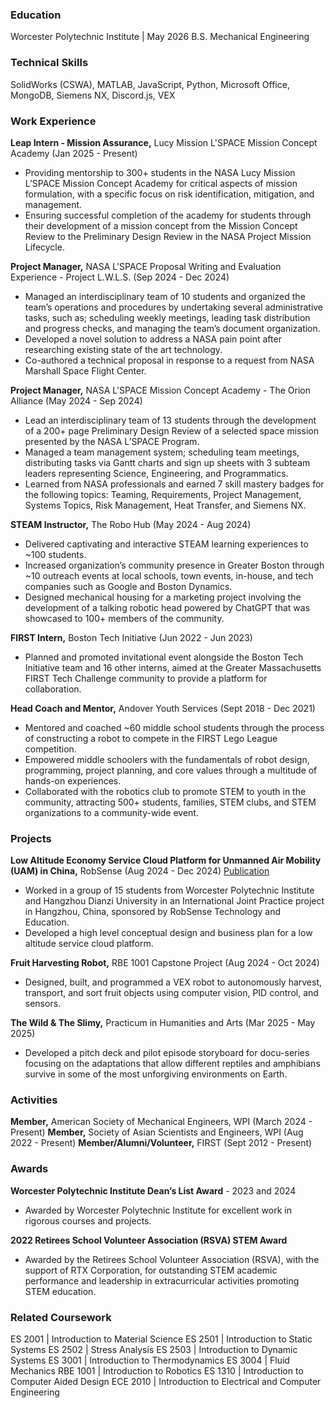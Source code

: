 ### Education
Worcester Polytechnic Institute | May 2026
B.S. Mechanical Engineering

### Technical Skills
SolidWorks (CSWA), MATLAB, JavaScript, Python, Microsoft Office, MongoDB, Siemens NX, Discord.js, VEX

### Work Experience
**Leap Intern - Mission Assurance,** Lucy Mission L'SPACE Mission Concept Academy (Jan 2025 - Present)
- Providing mentorship to 300+ students in the NASA Lucy Mission L’SPACE Mission Concept Academy for critical aspects of mission formulation, with a specific focus on risk identification, mitigation, and management.
- Ensuring successful completion of the academy for students through their development of a mission concept from the Mission Concept Review to the Preliminary Design Review in the NASA Project Mission Lifecycle.

**Project Manager,** NASA L'SPACE Proposal Writing and Evaluation Experience - Project L.W.L.S. (Sep 2024 - Dec 2024)
- Managed an interdisciplinary team of 10 students and organized the team’s operations and procedures by undertaking several administrative tasks, such as; scheduling weekly meetings, leading task distribution and progress checks, and managing the team’s document organization.
- Developed a novel solution to address a NASA pain point after researching existing state of the art technology.
- Co-authored a technical proposal in response to a request from NASA Marshall Space Flight Center.

**Project Manager,** NASA L'SPACE Mission Concept Academy - The Orion Alliance (May 2024 - Sep 2024)
- Lead an interdisciplinary team of 13 students through the development of a 200+ page Preliminary Design Review of a selected space mission presented by the NASA L’SPACE Program.
- Managed a team management system; scheduling team meetings, distributing tasks via Gantt charts and sign up sheets with 3 subteam leaders representing Science, Engineering, and Programmatics.
- Learned from NASA professionals and earned 7 skill mastery badges for the following topics: Teaming, Requirements, Project Management, Systems Topics, Risk Management, Heat Transfer, and Siemens NX.

**STEAM Instructor,** The Robo Hub (May 2024 - Aug 2024)
- Delivered captivating and interactive STEAM learning experiences to ~100 students.
- Increased organization’s community presence in Greater Boston through ~10 outreach events at local schools, town events, in-house, and tech companies such as Google and Boston Dynamics.
- Designed mechanical housing for a marketing project involving the development of a talking robotic head powered by ChatGPT that was showcased to 100+ members of the community.

**FIRST Intern,** Boston Tech Initiative (Jun 2022 - Jun 2023)
- Planned and promoted invitational event alongside the Boston Tech Initiative team and 16 other interns, aimed at the Greater Massachusetts FIRST Tech Challenge community to provide a platform for collaboration.

**Head Coach and Mentor,** Andover Youth Services (Sept 2018 - Dec 2021)
- Mentored and coached ~60 middle school students through the process of constructing a robot to compete in the FIRST Lego League competition.
- Empowered middle schoolers with the fundamentals of robot design, programming, project planning, and core values through a multitude of hands-on experiences.
- Collaborated with the robotics club to promote STEM to youth in the community, attracting 500+ students, families, STEM clubs, and STEM organizations to a community-wide event.

### Projects
**Low Altitude Economy Service Cloud Platform for Unmanned Air Mobility (UAM) in China,** RobSense (Aug 2024 - Dec 2024)
[Publication](https://digital.wpi.edu/concern/student_works/44558j939)
- Worked in a group of 15 students from Worcester Polytechnic Institute and Hangzhou Dianzi University in an International Joint Practice project in Hangzhou, China, sponsored by RobSense Technology and Education.
- Developed a high level conceptual design and business plan for a low altitude service cloud platform.

**Fruit Harvesting Robot,** RBE 1001 Capstone Project (Aug 2024 - Oct 2024)
- Designed, built, and programmed a VEX robot to autonomously harvest, transport, and sort fruit objects using computer vision, PID control, and sensors.

**The Wild & The Slimy,** Practicum in Humanities and Arts (Mar 2025 - May 2025)
- Developed a pitch deck and pilot episode storyboard for docu-series focusing on the adaptations that allow different reptiles and amphibians survive in some of the most unforgiving environments on Earth.

### Activities
**Member,** American Society of Mechanical Engineers, WPI (March 2024 - Present)
**Member,** Society of Asian Scientists and Engineers, WPI (Aug 2022 - Present)
**Member/Alumni/Volunteer,** FIRST (Sept 2012 - Present)

### Awards
**Worcester Polytechnic Institute Dean’s List Award** - 2023 and 2024
- Awarded by Worcester Polytechnic Institute for excellent work in rigorous courses and projects.

**2022 Retirees School Volunteer Association (RSVA) STEM Award**
- Awarded by the Retirees School Volunteer Association (RSVA), with the support of RTX Corporation, for outstanding STEM academic performance and leadership in extracurricular activities promoting STEM education.

### Related Coursework
ES 2001 | Introduction to Material Science
ES 2501 | Introduction to Static Systems
ES 2502 | Stress Analysis
ES 2503 | Introduction to Dynamic Systems
ES 3001 | Introduction to Thermodynamics
ES 3004 | Fluid Mechanics
RBE 1001 | Introduction to Robotics
ES 1310 | Introduction to Computer Aided Design
ECE 2010 | Introduction to Electrical and Computer Engineering
